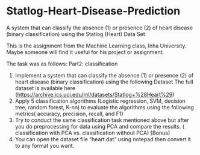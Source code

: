 # Statlog-Heart-Disease-Prediction
A system that can classify the absence (1) or presence (2) of heart disease (binary classification) using the Statlog (Heart) Data Set

This is the assignment from the Machine Learning class, Inha University. Maybe someone will find it useful for his project or assignment.

The task was as follows: Part2: classification
1. Implement a system that can classify the absence (1) or presence (2) of heart disease (binary classification) using the following Dataset
The full dataset is available here (https://archive.ics.uci.edu/ml/datasets/Statlog+%28Heart%29)
2. Apply 5 classification algorithms (Logistic regression, SVM, decision tree, random forest, K-nn) to evaluate the algorithms using the following metrics( accuracy, precision, recall, and F1)
3. Try to conduct the same classification task mentioned above but after you do preprocessing for data using PCA and compare the results.  ( classification with PCA vs. classification without PCA) [Bonus]
4. You can open the dataset file “heart.dat” using notepad then convert it to any format you want.
